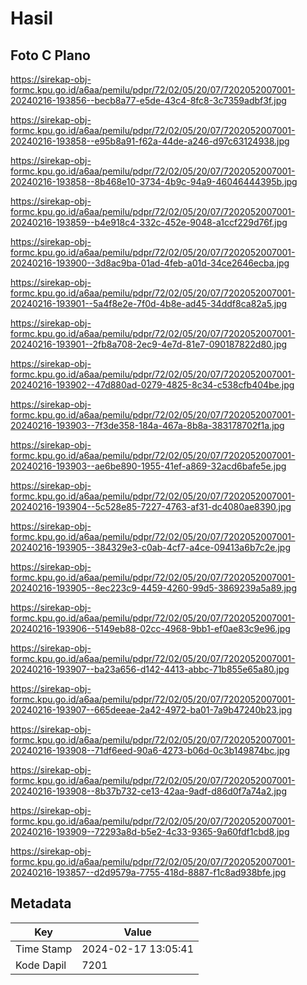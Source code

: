 # Hasil

## Foto C Plano

https://sirekap-obj-formc.kpu.go.id/a6aa/pemilu/pdpr/72/02/05/20/07/7202052007001-20240216-193856--becb8a77-e5de-43c4-8fc8-3c7359adbf3f.jpg

https://sirekap-obj-formc.kpu.go.id/a6aa/pemilu/pdpr/72/02/05/20/07/7202052007001-20240216-193858--e95b8a91-f62a-44de-a246-d97c63124938.jpg

https://sirekap-obj-formc.kpu.go.id/a6aa/pemilu/pdpr/72/02/05/20/07/7202052007001-20240216-193858--8b468e10-3734-4b9c-94a9-46046444395b.jpg

https://sirekap-obj-formc.kpu.go.id/a6aa/pemilu/pdpr/72/02/05/20/07/7202052007001-20240216-193859--b4e918c4-332c-452e-9048-a1ccf229d76f.jpg

https://sirekap-obj-formc.kpu.go.id/a6aa/pemilu/pdpr/72/02/05/20/07/7202052007001-20240216-193900--3d8ac9ba-01ad-4feb-a01d-34ce2646ecba.jpg

https://sirekap-obj-formc.kpu.go.id/a6aa/pemilu/pdpr/72/02/05/20/07/7202052007001-20240216-193901--5a4f8e2e-7f0d-4b8e-ad45-34ddf8ca82a5.jpg

https://sirekap-obj-formc.kpu.go.id/a6aa/pemilu/pdpr/72/02/05/20/07/7202052007001-20240216-193901--2fb8a708-2ec9-4e7d-81e7-090187822d80.jpg

https://sirekap-obj-formc.kpu.go.id/a6aa/pemilu/pdpr/72/02/05/20/07/7202052007001-20240216-193902--47d880ad-0279-4825-8c34-c538cfb404be.jpg

https://sirekap-obj-formc.kpu.go.id/a6aa/pemilu/pdpr/72/02/05/20/07/7202052007001-20240216-193903--7f3de358-184a-467a-8b8a-383178702f1a.jpg

https://sirekap-obj-formc.kpu.go.id/a6aa/pemilu/pdpr/72/02/05/20/07/7202052007001-20240216-193903--ae6be890-1955-41ef-a869-32acd6bafe5e.jpg

https://sirekap-obj-formc.kpu.go.id/a6aa/pemilu/pdpr/72/02/05/20/07/7202052007001-20240216-193904--5c528e85-7227-4763-af31-dc4080ae8390.jpg

https://sirekap-obj-formc.kpu.go.id/a6aa/pemilu/pdpr/72/02/05/20/07/7202052007001-20240216-193905--384329e3-c0ab-4cf7-a4ce-09413a6b7c2e.jpg

https://sirekap-obj-formc.kpu.go.id/a6aa/pemilu/pdpr/72/02/05/20/07/7202052007001-20240216-193905--8ec223c9-4459-4260-99d5-3869239a5a89.jpg

https://sirekap-obj-formc.kpu.go.id/a6aa/pemilu/pdpr/72/02/05/20/07/7202052007001-20240216-193906--5149eb88-02cc-4968-9bb1-ef0ae83c9e96.jpg

https://sirekap-obj-formc.kpu.go.id/a6aa/pemilu/pdpr/72/02/05/20/07/7202052007001-20240216-193907--ba23a656-d142-4413-abbc-71b855e65a80.jpg

https://sirekap-obj-formc.kpu.go.id/a6aa/pemilu/pdpr/72/02/05/20/07/7202052007001-20240216-193907--665deeae-2a42-4972-ba01-7a9b47240b23.jpg

https://sirekap-obj-formc.kpu.go.id/a6aa/pemilu/pdpr/72/02/05/20/07/7202052007001-20240216-193908--71df6eed-90a6-4273-b06d-0c3b149874bc.jpg

https://sirekap-obj-formc.kpu.go.id/a6aa/pemilu/pdpr/72/02/05/20/07/7202052007001-20240216-193908--8b37b732-ce13-42aa-9adf-d86d0f7a74a2.jpg

https://sirekap-obj-formc.kpu.go.id/a6aa/pemilu/pdpr/72/02/05/20/07/7202052007001-20240216-193909--72293a8d-b5e2-4c33-9365-9a60fdf1cbd8.jpg

https://sirekap-obj-formc.kpu.go.id/a6aa/pemilu/pdpr/72/02/05/20/07/7202052007001-20240216-193857--d2d9579a-7755-418d-8887-f1c8ad938bfe.jpg


## Metadata

| Key        | Value               |
| ---------- | ------------------- |
| Time Stamp | 2024-02-17 13:05:41 |
| Kode Dapil | 7201                |



